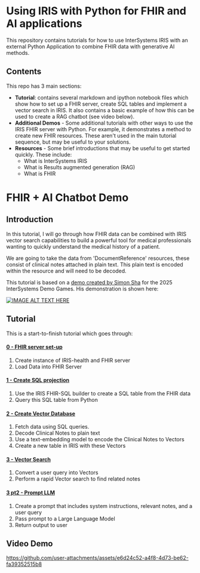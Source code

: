 # Using IRIS with Python for FHIR and AI applications

This repository contains tutorials for how to use InterSystems IRIS with an external Python Application to combine FHIR data with generative AI methods. 

## Contents 

This repo has 3 main sections: 
- **Tutorial**: contains several markdown and ipython notebook files which show how to set up a FHIR server, create SQL tables and implement a vector search in IRIS. It also contains a basic example of how this can be used to create a RAG chatbot (see video below).
- **Additional Demos** - Some additional tutorials with other ways to use the IRIS FHIR server with Python. For example, it demonstrates a method to create new FHIR resources. These aren't used in the main tutorial sequence, but may be useful to your solutions.
- **Resources** - Some brief introductions that may be useful to get started quickly. These include: 
    - What is InterSystems IRIS
    - What is Results augmented generation (RAG)
    - What is FHIR


# FHIR + AI Chatbot Demo

## Introduction

In this tutorial, I will go through how FHIR data can be combined with IRIS vector search capabilities to build a powerful tool for medical professionals wanting to quickly understand the medical history of a patient. 

We are going to take the data from 'DocumentReference' resources, these consist of clinical notes attached in plain text. This plain text is encoded within the resource and will need to be decoded.

This tutorial is based on a [demo created by Simon Sha](https://community.intersystems.com/post/demo-video-fhir-powered-ai-healthcare-assistant) for the 2025 InterSystems Demo Games. His demonstration is shown here: 

[![IMAGE ALT TEXT HERE](https://img.youtube.com/vi/P5JcdjLNvbc/0.jpg)](https://www.youtube.com/watch?v=P5JcdjLNvbc)


## Tutorial

This is a start-to-finish tutorial which goes through:

#### [0 - FHIR server set-up](./Tutorial/0-FHIR-server-setup.md)
1. Create instance of IRIS-health and FHIR server
2. Load Data into FHIR Server

#### [1 - Create SQL projection](./Tutorial/1-Using-FHIR-SQL-Builder.ipynb)
1. Use the IRIS FHIR-SQL builder to create a SQL table from the FHIR data
2. Query this SQL table from Python

#### [2 - Create Vector Database](./Tutorial/2-Creating-Vector-DB.ipynb)
1. Fetch data using SQL queries.
2. Decode Clinical Notes to plain text
3. Use a text-embedding model to encode the Clinical Notes to Vectors
4. Create a new table in IRIS with these Vectors

#### [3 - Vector Search](/Tutorial/3-Vector-Search-LLM-Prompting.ipynb)
1. Convert a user query into Vectors
2. Perform a rapid Vector search to find related notes

#### [3 pt2 - Prompt LLM](/Tutorial/3-Vector-Search-LLM-Prompting.ipynb)
1. Create a prompt that includes system instructions,  relevant notes, and a user query
2. Pass prompt to a Large Language Model
3. Return output to user

## Video Demo

https://github.com/user-attachments/assets/e6d24c52-a4f8-4d73-be62-fa39352515b8


